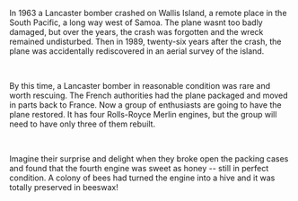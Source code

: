 In 1963 a Lancaster bomber crashed on Wallis Island, a remote place in the South Pacific, a long way west of Samoa. The plane wasnt too badly damaged, but over the years, the crash was forgotten and the wreck remained undisturbed. Then in 1989, twenty-six years after the crash, the plane was accidentally rediscovered in an aerial survey of the island. 

    



By this time, a Lancaster bomber in reasonable condition was rare and worth rescuing. The French authorities had the plane packaged and moved in parts back to France. Now a group of enthusiasts are going to have the plane restored. It has four Rolls-Royce Merlin engines, but the group will need to have only three of them rebuilt. 

    



Imagine their surprise and delight when they broke open the packing cases and found that the fourth engine was sweet as honey -- still in perfect condition. A colony of bees had turned the engine into a hive and it was totally preserved in beeswax!
